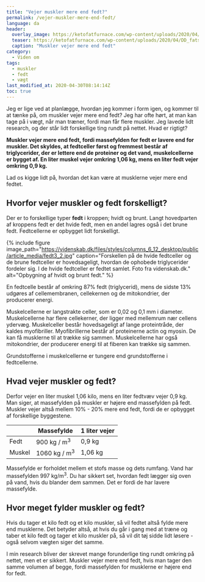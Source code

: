 ```yaml
---
title: "Vejer muskler mere end fedt?"
permalink: /vejer-muskler-mere-end-fedt/
language: da
header:
  overlay_image: https://ketofatfurnace.com/wp-content/uploads/2020/04/DD_fats_topp_yellow3.jpg
  teaser: https://ketofatfurnace.com/wp-content/uploads/2020/04/DD_fats_topp_yellow3.jpg
  caption: "Muskler vejer mere end fedt"
category:
  - Viden om
tags:
  - muskler
  - fedt
  - vægt
last_modified_at: 2020-04-30T08:14:14Z
toc: true
---
```


Jeg er lige ved at planlægge, hvordan jeg kommer i form igen, og kommer til at tænke på, om muskler vejer mere end fedt? Jeg har ofte hørt, at man kan tage på i vægt, når man træner, fordi man får flere muskler. Jeg lavede lidt research, og der står lidt forskellige ting rundt på nettet. Hvad er rigtigt?

**Muskler vejer mere end fedt, fordi massefylden for fedt er lavere end for muskler. Det skyldes, at fedtceller først og fremmest består af triglycerider, der er lettere end de proteiner og det vand, muskelcellerne er bygget af. En liter muskel vejer omkring 1,06 kg, mens en liter fedt vejer omkring 0,9 kg.**

Lad os kigge lidt på, hvordan det kan være at musklerne vejer mere end fedtet.

## Hvorfor vejer muskler og fedt forskelligt?

Der er to forskellige typer **fedt** i kroppen; hvidt og brunt. Langt hovedparten af kroppens fedt er det hvide fedt, men en andel lagres også i det brune fedt. Fedtcellerne er opbygget lidt forskelligt.

{% include figure image_path="https://videnskab.dk/files/styles/columns_6_12_desktop/public/article_media/fedt3_2.jpg" caption="Forskellen på de hvide fedtceller og de brune fedtceller er hovedsageligt, hvordan de ophobede triglycerider fordeler sig. I de hvide fedtceller er fedtet samlet. Foto fra videnskab.dk." alt="Opbygning af hvidt og brunt fedt." %}

En fedtcelle består af omkring 87% fedt (triglycerid), mens de sidste 13% udgøres af cellemembranen, cellekernen og de mitokondrier, der producerer energi. 

Muskelcellerne er langstrakte celler, som er 0,02 og 0,1 mm i diameter. Muskelcellerne har flere cellekerner, der ligger med mellemrum nær cellens ydervæg. Muskelceller består hovedsageligt af lange proteintråde, der kaldes myofibriller. Myofibrillerne består af proteinerne actin og myosin. De kan få musklerne til at trække sig sammen. Muskelcellerne har også mitokondrier, der producerer energi til at fiberen kan trække sig sammen.

Grundstofferne i muskelcellerne er tungere end grundstofferne i fedtcellerne.

## Hvad vejer muskler og fedt?

Derfor vejer en liter muskel 1,06 kilo, mens en liter fedtvæv vejer 0,9 kg. Man siger, at massefylden på muskler er højere end massefylden på fedt. Muskler vejer altså mellem 10% - 20% mere end fedt, fordi de er opbygget af forskellige byggestene.

|        | Massefylde              | 1 liter vejer |
|--------|-------------------------|---------------|
| Fedt   | 900 kg / m<sup>3</sup>  | 0,9 kg        |
| Muskel | 1060 kg / m<sup>3</sup> | 1,06 kg       |

Massefylde er forholdet mellem et stofs masse og dets rumfang. Vand har massefylden 997 kg/m<sup>3</sup>. Du har sikkert set, hvordan fedt lægger sig oven på vand, hvis du blander dem sammen. Det er fordi de har lavere massefylde.

## Hvor meget fylder muskler og fedt?

Hvis du tager et kilo fedt og et kilo muskler, så vil fedtet altså fylde mere end musklerne. Det betyder altså, at hvis du går i gang med at træne og taber et kilo fedt og tager et kilo muskler på, så vil dit tøj sidde lidt løsere - også selvom vægten siger det samme.

I min research bliver der skrevet mange forunderlige ting rundt omkring på nettet, men et er sikkert. Muskler vejer mere end fedt, hvis man tager den samme volumen af begge, fordi massefylden for musklerne er højere end for fedt.
